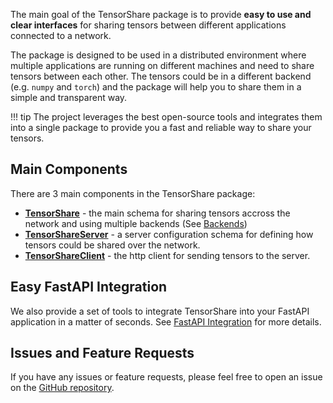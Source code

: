 The main goal of the TensorShare package is to provide __easy to use and clear interfaces__ for sharing tensors
between different applications connected to a network.

The package is designed to be used in a distributed environment where multiple applications are running on different
machines and need to share tensors between each other. The tensors could be in a different backend (e.g. `numpy` and `torch`)
and the package will help you to share them in a simple and transparent way.

!!! tip
    The project leverages the best open-source tools and integrates them into a single package to provide you
    a fast and reliable way to share your tensors.

## Main Components

There are 3 main components in the TensorShare package:

* [__TensorShare__](../usage/tensorshare) - the main schema for sharing tensors accross the network and using multiple backends (See [Backends](../usage/backends))
* [__TensorShareServer__](../usage/tensorshare_server) - a server configuration schema for defining how tensors could be shared over the network.
* [__TensorShareClient__](../usage/tensorshare_client) - the http client for sending tensors to the server.

## Easy FastAPI Integration

We also provide a set of tools to integrate TensorShare into your FastAPI application in a matter of seconds. See
[FastAPI Integration](../usage/fastapi_integration) for more details.

## Issues and Feature Requests

If you have any issues or feature requests, please feel free to open an issue on the [GitHub repository](https://github.com/chainyo/tensorshare/issues).
